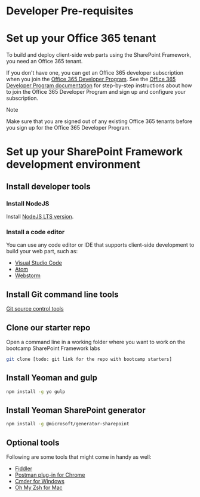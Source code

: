 # Developer Pre-requisites


# Set up your Office 365 tenant

To build and deploy client-side web parts using the SharePoint Framework, you need an Office 365 tenant. 

If you don't have one, you can get an Office 365 developer subscription when you join the [Office 365 Developer Program]( https://developer.microsoft.com/office/dev-program?ocid=BootCamp2018_DevProg). See the [Office 365 Developer Program documentation](https://docs.microsoft.com/en-us/office/developer-program/office-365-developer-program) for step-by-step instructions about how to join the Office 365 Developer Program and sign up and configure your subscription.  

> [!NOTE] 
> Make sure that you are signed out of any existing Office 365 tenants before you sign up for the Office 365 Developer Program.


# Set up your SharePoint Framework development environment

## Install developer tools

### Install NodeJS

Install [NodeJS LTS version](https://nodejs.org). 

### Install a code editor

You can use any code editor or IDE that supports client-side development to build your web part, such as:

- [Visual Studio Code](https://code.visualstudio.com/)
- [Atom](https://atom.io)
- [Webstorm](https://www.jetbrains.com/webstorm)

## Install Git command line tools
[Git source control tools](https://git-scm.com/)

## Clone our starter repo
Open a command line in a working folder where you want to work on the bootcamp SharePoint Framework labs

```sh
git clone [todo: git link for the repo with bootcamp starters]
```

## Install Yeoman and gulp
```sh
npm install -g yo gulp
```

## Install Yeoman SharePoint generator
```sh
npm install -g @microsoft/generator-sharepoint
```

## Optional tools

Following are some tools that might come in handy as well:

* [Fiddler](https://www.telerik.com/fiddler)
* [Postman plug-in for Chrome](https://www.getpostman.com/docs/postman/launching_postman/navigating_postman)
* [Cmder for Windows](http://cmder.net/)
* [Oh My Zsh for Mac](http://ohmyz.sh/)
